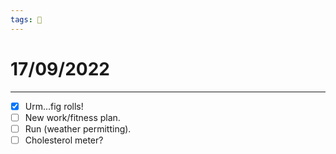 ```yaml
---
tags: 📆
---
```


# 17/09/2022
---

- [x] Urm...fig rolls!
- [ ] New work/fitness plan.
- [ ] Run (weather permitting).
- [ ] Cholesterol meter?